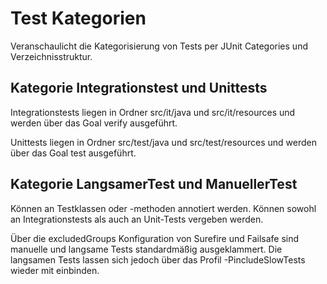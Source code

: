 # Test Kategorien

Veranschaulicht die Kategorisierung von Tests per JUnit Categories und Verzeichnisstruktur.

## Kategorie Integrationstest und Unittests
Integrationstests liegen in Ordner src/it/java und src/it/resources und werden über das Goal verify ausgeführt.

Unittests liegen in Ordner src/test/java und src/test/resources und werden über das Goal test ausgeführt.

## Kategorie LangsamerTest und ManuellerTest
Können an Testklassen oder -methoden annotiert werden. Können sowohl an Integrationstests als auch an Unit-Tests vergeben werden.

Über die excludedGroups Konfiguration von Surefire und Failsafe sind manuelle und langsame Tests standardmäßig ausgeklammert.
Die langsamen Tests lassen sich jedoch über das Profil -PincludeSlowTests wieder mit einbinden.